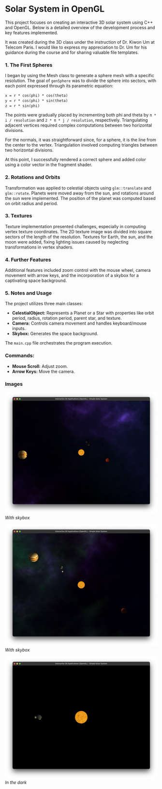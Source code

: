 # Solar System in OpenGL

This project focuses on creating an interactive 3D solar system using C++ and OpenGL. Below is a detailed overview of the development process and key features implemented.

It was created during the 3D class under the instruction of Dr. Kiwon Um at Telecom Paris. I would like to express my appreciation to Dr. Um for his guidance during the course and for sharing valuable file templates.

### 1. The First Spheres

I began by using the Mesh class to generate a sphere mesh with a specific resolution. The goal of `genSphere` was to divide the sphere into sectors, with each point expressed through its parametric equation:

`x = r * cos(phi) * cos(theta)` <br>
`y = r * cos(phi) * sin(theta)` <br>
`z = r * sin(phi)`

The points were gradually placed by incrementing both phi and theta by `π * i / resolution` and `2 * π * j / resolution`, respectively. Triangulating adjacent vertices required complex computations between two horizontal divisions.

For the normals, it was straightforward since, for a sphere, it is the line from the center to the vertex. Triangulation involved computing triangles between two horizontal divisions.

At this point, I successfully rendered a correct sphere and added color using a color vector in the fragment shader.

### 2. Rotations and Orbits

Transformation was applied to celestial objects using `glm::translate` and `glm::rotate`. Planets were moved away from the sun, and rotations around the sun were implemented. The position of the planet was computed based on orbit radius and period.

### 3. Textures

Texture implementation presented challenges, especially in computing vertex texture coordinates. The 2D texture image was divided into square sectors of the length of the resolution. Textures for Earth, the sun, and the moon were added, fixing lighting issues caused by neglecting transformations in vertex shaders.

### 4. Further Features

Additional features included zoom control with the mouse wheel, camera movement with arrow keys, and the incorporation of a skybox for a captivating space background.

### 5. Notes and Usage

The project utilizes three main classes:

- **CelestialObject:** Represents a Planet or a Star with properties like orbit period, radius, rotation period, parent star, and texture.
- **Camera:** Controls camera movement and handles keyboard/mouse inputs.
- **Skybox:** Generates the space background.

The `main.cpp` file orchestrates the program execution.

### Commands:

- **Mouse Scroll:** Adjust zoom.
- **Arrow Keys:** Move the camera.

### Images

![Image 1](images/image1.png)
*With skybox*

![Image 2](images/image2.png)
*With skybox*

![Image 3](images/image3.png)
*In the dark*
